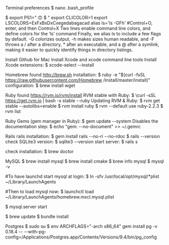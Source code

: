 Terminal preferences
$ nano .bash_profile

$ export PS1=" 🙃 $ "
  export CLICOLOR=1
  export LSCOLORS=ExFxBxDxCxegedabagacad
  alias ls='ls -GFh'
    #Control+O, enter, and then Control+X
    Two lines enable command line colors, and define colors for the ‘ls’ command
    Finally, we alias ls to include a few flags by default. -G colorizes output, -h makes sizes human readable, and -F throws a / after a directory, * after an executable, and a @ after a symlink, making it easier to quickly identify things in directory listings.

Install Github for Mac
Install Xcode and xcode command line tools
  Install Xcode extensions: $ xcode-select --install

Homebrew found http://brew.sh
  installation: $ ruby -e "$(curl -fsSL https://raw.githubusercontent.com/Homebrew
    /install/master/install)"
  configuration: $ brew install wget

Ruby found https://rvm.io/rvm/install
  RVM stable with Ruby: $ \curl -sSL https://get.rvm.io | bash -s stable --ruby
  Updating RVM & Ruby: $ rvm get stable --autolibs=enable
                       $ rvm install ruby
                       $ rvm --default use ruby-2.2.3
                       $ rvm list

  Ruby Gems (gem manager in Ruby): $ gem update --system
  Disables the documentation step: $ echo "gem: --no-document" >> ~/.gemrc

Rails
  rails installation: $ gem install rails --no-ri --no-rdoc
                      $ rails --version
  check SQLite3 version: $ sqlite3 --version
  start server: $ rails s

  check installation: $ brew doctor

MySQL
  $ brew install mysql
  $ brew install cmake
  $ brew info mysql
  $ mysql -v

  #To have launchd start mysql at login:
    $ ln -sfv /usr/local/opt/mysql/*plist ~/Library/LaunchAgents

  #Then to load mysql now:
    $ launchctl load ~/Library/LaunchAgents/homebrew.mxcl.mysql.plist

  $ mysql.server start

  $ brew update
  $ bundle install

Postgres
  $ sudo su
  $ env ARCHFLAGS="-arch x86_64" gem install pg -v 0.18.4 -- --with-pg-config=/Applications/Postgres.app/Contents/Versions/9.4/bin/pg_config
